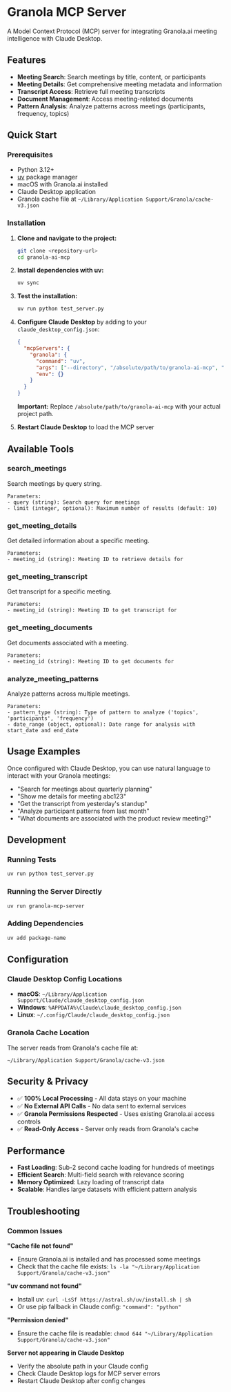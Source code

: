 # Granola MCP Server

A Model Context Protocol (MCP) server for integrating Granola.ai meeting intelligence with Claude Desktop.

## Features

- **Meeting Search**: Search meetings by title, content, or participants
- **Meeting Details**: Get comprehensive meeting metadata and information
- **Transcript Access**: Retrieve full meeting transcripts 
- **Document Management**: Access meeting-related documents
- **Pattern Analysis**: Analyze patterns across meetings (participants, frequency, topics)

## Quick Start

### Prerequisites
- Python 3.12+
- [uv](https://docs.astral.sh/uv/) package manager
- macOS with Granola.ai installed
- Claude Desktop application
- Granola cache file at `~/Library/Application Support/Granola/cache-v3.json`

### Installation

1. **Clone and navigate to the project:**
   ```bash
   git clone <repository-url>
   cd granola-ai-mcp
   ```

2. **Install dependencies with uv:**
   ```bash
   uv sync
   ```

3. **Test the installation:**
   ```bash
   uv run python test_server.py
   ```

4. **Configure Claude Desktop** by adding to your `claude_desktop_config.json`:
   ```json
   {
     "mcpServers": {
       "granola": {
         "command": "uv",
         "args": ["--directory", "/absolute/path/to/granola-ai-mcp", "run", "granola-mcp-server"],
         "env": {}
       }
     }
   }
   ```
   
   **Important:** Replace `/absolute/path/to/granola-ai-mcp` with your actual project path.

5. **Restart Claude Desktop** to load the MCP server

## Available Tools

### search_meetings
Search meetings by query string.
```
Parameters:
- query (string): Search query for meetings
- limit (integer, optional): Maximum number of results (default: 10)
```

### get_meeting_details  
Get detailed information about a specific meeting.
```
Parameters:
- meeting_id (string): Meeting ID to retrieve details for
```

### get_meeting_transcript
Get transcript for a specific meeting.
```
Parameters:
- meeting_id (string): Meeting ID to get transcript for
```

### get_meeting_documents
Get documents associated with a meeting.
```
Parameters:
- meeting_id (string): Meeting ID to get documents for
```

### analyze_meeting_patterns
Analyze patterns across multiple meetings.
```
Parameters:
- pattern_type (string): Type of pattern to analyze ('topics', 'participants', 'frequency')
- date_range (object, optional): Date range for analysis with start_date and end_date
```

## Usage Examples

Once configured with Claude Desktop, you can use natural language to interact with your Granola meetings:

- "Search for meetings about quarterly planning"
- "Show me details for meeting abc123"  
- "Get the transcript from yesterday's standup"
- "Analyze participant patterns from last month"
- "What documents are associated with the product review meeting?"

## Development

### Running Tests
```bash
uv run python test_server.py
```

### Running the Server Directly
```bash
uv run granola-mcp-server
```

### Adding Dependencies
```bash
uv add package-name
```

## Configuration

### Claude Desktop Config Locations
- **macOS**: `~/Library/Application Support/Claude/claude_desktop_config.json`
- **Windows**: `%APPDATA%\Claude\claude_desktop_config.json`  
- **Linux**: `~/.config/Claude/claude_desktop_config.json`

### Granola Cache Location
The server reads from Granola's cache file at:
```
~/Library/Application Support/Granola/cache-v3.json
```

## Security & Privacy

- ✅ **100% Local Processing** - All data stays on your machine
- ✅ **No External API Calls** - No data sent to external services
- ✅ **Granola Permissions Respected** - Uses existing Granola.ai access controls
- ✅ **Read-Only Access** - Server only reads from Granola's cache

## Performance

- **Fast Loading**: Sub-2 second cache loading for hundreds of meetings
- **Efficient Search**: Multi-field search with relevance scoring
- **Memory Optimized**: Lazy loading of transcript data
- **Scalable**: Handles large datasets with efficient pattern analysis

## Troubleshooting

### Common Issues

**"Cache file not found"**
- Ensure Granola.ai is installed and has processed some meetings
- Check that the cache file exists: `ls -la "~/Library/Application Support/Granola/cache-v3.json"`

**"uv command not found"**
- Install uv: `curl -LsSf https://astral.sh/uv/install.sh | sh`
- Or use pip fallback in Claude config: `"command": "python"`

**"Permission denied"**
- Ensure the cache file is readable: `chmod 644 "~/Library/Application Support/Granola/cache-v3.json"`

**Server not appearing in Claude Desktop**
- Verify the absolute path in your Claude config
- Check Claude Desktop logs for MCP server errors
- Restart Claude Desktop after config changes